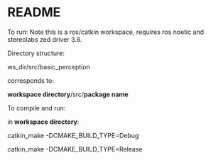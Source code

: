 # README
To run:
Note this is a ros/catkin workspace, requires ros noetic and stereolabs zed driver 3.8.

Directory structure:

ws_dir/src/basic_perception

corresponds to:

**workspace directory**/src/**package name**

To compile and run:

in **workspace directory**:

catkin_make -DCMAKE_BUILD_TYPE=Debug

catkin_make -DCMAKE_BUILD_TYPE=Release